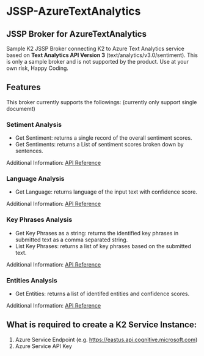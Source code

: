 # JSSP-AzureTextAnalytics
 ## JSSP Broker for AzureTextAnalytics
 Sample K2 JSSP Broker connecting K2 to Azure Text Analytics service based on **Text Analytics API Version 3** (text/analytics/v3.0/sentiment). This is only a sample broker and is not supported by the product. Use at your own risk, Happy Coding.
  
 ## Features
 This broker currently supports the followings:
 (currently only support single documemt)
 
 ### Setiment Analysis
 - Get Sentiment: returns a single record of the overall sentiment scores.
 - Get Sentiments: returns a List of sentiment scores broken down by sentences.
 
Additional Information:  [API Reference](https://westus2.dev.cognitive.microsoft.com/docs/services/TextAnalytics-v3-0/operations/Sentiment)

### Language Analysis
 - Get Language: returns language of the input text with confidence score.

Additional Information:  [API Reference](https://westus2.dev.cognitive.microsoft.com/docs/services/TextAnalytics-v3-0/operations/Languages)

### Key Phrases Analysis
 - Get Key Phrases as a string: returns the identified key phrases in submitted text as a comma separated string.
 - List Key Phrases: returns a list of key phrases based on the submitted text.

Additional Information:  [API Reference](https://westus2.dev.cognitive.microsoft.com/docs/services/TextAnalytics-v3-0/operations/KeyPhrases)

### Entities Analysis
 - Get Entities: returns a list of identifed entities and confidence scores.

Additional Information:  [API Reference](https://https://westus2.dev.cognitive.microsoft.com/docs/services/TextAnalytics-v3-0/operations/EntitiesRecognitionGeneral)

## What is required to create a K2 Service Instance:
1. Azure Service Endpoint (e.g. https://eastus.api.cognitive.microsoft.com)
2. Azure Service API Key
